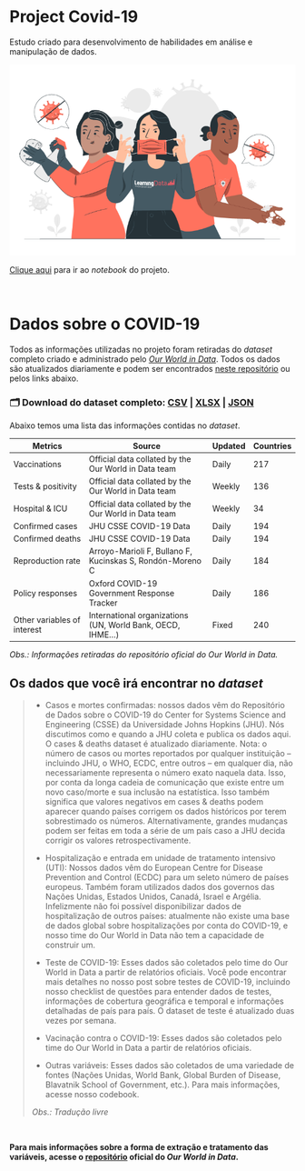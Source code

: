 # Project Covid-19
Estudo criado para desenvolvimento de habilidades em análise e manipulação de dados.


<p align="center"><img src="https://github.com/GeovanaSLima/CovidProject/blob/main/Covid1.png"></p>

[Clique aqui](https://github.com/GeovanaSLima/CovidProject/blob/main/Estudo_sobre_o_COVID.ipynb) para ir ao *notebook* do projeto.

<br>


# Dados sobre o COVID-19

Todos as informações utilizadas no projeto foram retiradas do *dataset* completo criado e administrado pelo *[Our World in Data](https://ourworldindata.org/coronavirus)*. Todos os dados são atualizados diariamente e podem ser encontrados [neste repositório](https://github.com/owid/covid-19-data/tree/master/public/data) ou pelos links abaixo.

### 🗂️ **Download do dataset completo: [CSV](https://covid.ourworldindata.org/data/owid-covid-data.csv) | [XLSX](https://covid.ourworldindata.org/data/owid-covid-data.xlsx) | [JSON](https://covid.ourworldindata.org/data/owid-covid-data.json)**

Abaixo temos uma lista das informações contidas no *dataset*.

Metrics |	Source | Updated | Countries
------- | ------ | ------- | ---------
Vaccinations | Official data collated by the Our World in Data team | Daily | 217
Tests & positivity | Official data collated by the Our World in Data team | Weekly | 136
Hospital & ICU | Official data collated by the Our World in Data team | Weekly | 34
Confirmed cases | JHU CSSE COVID-19 Data | Daily | 194
Confirmed deaths | JHU CSSE COVID-19 Data | Daily | 194
Reproduction rate | Arroyo-Marioli F, Bullano F, Kucinskas S, Rondón-Moreno C | Daily | 184
Policy responses | Oxford COVID-19 Government Response Tracker | Daily | 186
Other variables of interest | International organizations (UN, World Bank, OECD, IHME…) | Fixed | 240

*Obs.: Informações retiradas do repositório oficial do Our World in Data.*

## Os dados que você irá encontrar no *dataset*

> * Casos e mortes confirmadas: nossos dados vêm do Repositório de Dados sobre o COVID-19 do Center for Systems Science and Engineering (CSSE) da Universidade Johns Hopkins (JHU). Nós discutimos como e quando a JHU coleta e publica os dados aqui. O cases & deaths dataset é atualizado diariamente. Nota: o número de casos ou mortes reportados por qualquer instituição – incluindo JHU, o WHO, ECDC, entre outros – em qualquer dia, não necessariamente representa o número exato naquela data. Isso, por conta da longa cadeia de comunicação que existe entre um novo caso/morte e sua inclusão na estatística. Isso também significa que valores negativos em cases & deaths podem aparecer quando países corrigem os dados históricos por terem sobrestimado os números. Alternativamente, grandes mudanças podem ser feitas em toda a série de um país caso a JHU decida corrigir os valores retrospectivamente.
>
> * Hospitalização e entrada em unidade de tratamento intensivo (UTI): Nossos dados vêm do European Centre for Disease Prevention and Control (ECDC) para um seleto número de países europeus. Também foram utilizados dados dos governos das Nações Unidas, Estados Unidos, Canadá, Israel e Argélia. Infelizmente não foi possível disponibilizar dados de hospitalização de outros países: atualmente não existe uma base de dados global sobre hospitalizações por conta do COVID-19, e nosso time do Our World in Data não tem a capacidade de construir um.
>
> * Teste de COVID-19: Esses dados são coletados pelo time do Our World in Data a partir de relatórios oficiais. Você pode encontrar mais detalhes no nosso post sobre testes de COVID-19, incluindo nosso checklist de questões para entender dados de testes, informações de cobertura geográfica e temporal e informações detalhadas de país para país. O dataset de teste é atualizado duas vezes por semana.
>
> * Vacinação contra o COVID-19: Esses dados são coletados pelo time do Our World in Data a partir de relatórios oficiais.
>
> * Outras variáveis: Esses dados são coletados de uma variedade de fontes (Nações Unidas, World Bank, Global Burden of Disease, Blavatnik School of Government, etc.). Para mais informações, acesse nosso codebook.
> 
> *Obs.: Tradução livre*

<br>

**Para mais informações sobre a forma de extração e tratamento das variáveis, acesse o [repositório](https://github.com/owid/covid-19-data/tree/master/public/data) oficial do *Our World in Data*.**
